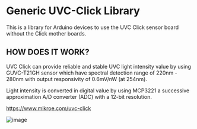 # Generic UVC-Click Library
This is a library for Arduino devices to use the UVC Click sensor board without the Click mother boards.
  
## HOW DOES IT WORK?                     
UVC Click can provide reliable and stable UVC light intensity value by using GUVC-T21GH sensor which have spectral detection range of 220nm - 280nm with output responsivity of 0.6mV/nW (at 254nm).            

Light intensity is converted in digital value by using MCP3221 a successive approximation A/D converter (ADC) with a 12-bit resolution.

https://www.mikroe.com/uvc-click

![image](https://user-images.githubusercontent.com/1586332/187912924-017a1b59-37b7-4cbc-8e90-89c6c186fd1a.png)
